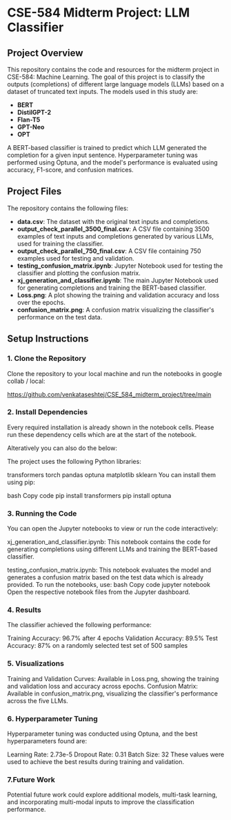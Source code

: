 # CSE-584 Midterm Project: LLM Classifier

## Project Overview

This repository contains the code and resources for the midterm project in CSE-584: Machine Learning. The goal of this project is to classify the outputs (completions) of different large language models (LLMs) based on a dataset of truncated text inputs. The models used in this study are:

- **BERT**
- **DistilGPT-2**
- **Flan-T5**
- **GPT-Neo**
- **OPT**

A BERT-based classifier is trained to predict which LLM generated the completion for a given input sentence. Hyperparameter tuning was performed using Optuna, and the model's performance is evaluated using accuracy, F1-score, and confusion matrices.

## Project Files

The repository contains the following files:

- **data.csv**: The dataset with the original text inputs and completions.
- **output_check_parallel_3500_final.csv**: A CSV file containing 3500 examples of text inputs and completions generated by various LLMs, used for training the classifier.
- **output_check_parallel_750_final.csv**: A CSV file containing 750 examples used for testing and validation.
- **testing_confusion_matrix.ipynb**: Jupyter Notebook used for testing the classifier and plotting the confusion matrix.
- **xj_generation_and_classifier.ipynb**: The main Jupyter Notebook used for generating completions and training the BERT-based classifier.
- **Loss.png**: A plot showing the training and validation accuracy and loss over the epochs.
- **confusion_matrix.png**: A confusion matrix visualizing the classifier's performance on the test data.

## Setup Instructions

### 1. Clone the Repository 

Clone the repository to your local machine and run the notebooks in google collab / local:


https://github.com/venkataseshtej/CSE_584_midterm_project/tree/main

### 2. Install Dependencies
Every required installation is already shown in the notebook cells. Please run these dependency cells which are at the start of the notebook.

Alteratively you can also do the below:

The project uses the following Python libraries:

transformers
torch
pandas
optuna
matplotlib
sklearn
You can install them using pip:


bash
Copy code
pip install transformers 
pip install optuna 

### 3. Running the Code
You can open the Jupyter notebooks to view or run the code interactively:

xj_generation_and_classifier.ipynb: This notebook contains the code for generating completions using different LLMs and training the BERT-based classifier.

testing_confusion_matrix.ipynb: This notebook evaluates the model and generates a confusion matrix based on the test data which is already provided.
To run the notebooks, use:
bash
Copy code
jupyter notebook
Open the respective notebook files from the Jupyter dashboard.

### 4. Results
The classifier achieved the following performance:

Training Accuracy: 96.7% after 4 epochs
Validation Accuracy: 89.5%
Test Accuracy: 87% on a randomly selected test set of 500 samples

### 5. Visualizations
Training and Validation Curves: Available in Loss.png, showing the training and validation loss and accuracy across epochs.
Confusion Matrix: Available in confusion_matrix.png, visualizing the classifier's performance across the five LLMs.

### 6. Hyperparameter Tuning
Hyperparameter tuning was conducted using Optuna, and the best hyperparameters found are:

Learning Rate: 2.73e-5
Dropout Rate: 0.31
Batch Size: 32
These values were used to achieve the best results during training and validation.

### 7.Future Work
Potential future work could explore additional models, multi-task learning, and incorporating multi-modal inputs to improve the classification performance.
